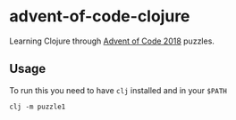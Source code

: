 # advent-of-code-clojure

Learning Clojure through [Advent of Code 2018](https://adventofcode.com/2018/) puzzles.

## Usage

To run this you need to have `clj` installed and in your `$PATH`

```
clj -m puzzle1
```
